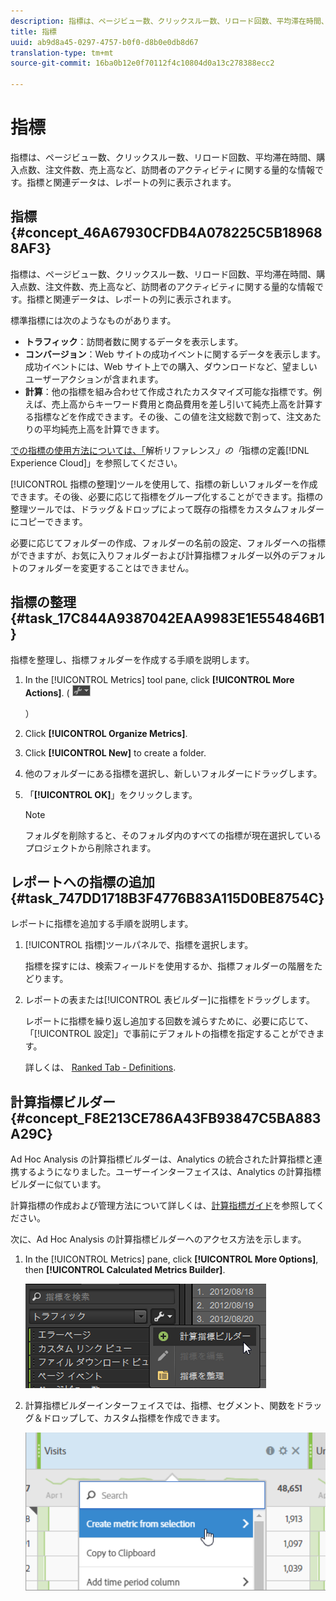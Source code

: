 ```yaml
---
description: 指標は、ページビュー数、クリックスルー数、リロード回数、平均滞在時間、購入点数、注文件数、売上高など、訪問者のアクティビティに関する量的な情報です。指標と関連データは、レポートの列に表示されます。
title: 指標
uuid: ab9d8a45-0297-4757-b0f0-d8b0e0db8d67
translation-type: tm+mt
source-git-commit: 16ba0b12e0f70112f4c10804d0a13c278388ecc2

---
```



# 指標

指標は、ページビュー数、クリックスルー数、リロード回数、平均滞在時間、購入点数、注文件数、売上高など、訪問者のアクティビティに関する量的な情報です。指標と関連データは、レポートの列に表示されます。

## 指標 {#concept_46A67930CFDB4A078225C5B189688AF3}

指標は、ページビュー数、クリックスルー数、リロード回数、平均滞在時間、購入点数、注文件数、売上高など、訪問者のアクティビティに関する量的な情報です。指標と関連データは、レポートの列に表示されます。

標準指標には次のようなものがあります。

* **トラフィック**：訪問者数に関するデータを表示します。
* **コンバージョン**：Web サイトの成功イベントに関するデータを表示します。成功イベントには、Web サイト上での購入、ダウンロードなど、望ましいユーザーアクションが含まれます。
* **計算**：他の指標を組み合わせて作成されたカスタマイズ可能な指標です。例えば、売上高からキーワード費用と商品費用を差し引いて純売上高を計算する指標などを作成できます。その後、この値を注文総数で割って、注文あたりの平均純売上高を計算できます。

[ での指標の使用方法については、「](https://marketing.adobe.com/resources/help/en_US/reference/metrics.html)解析リファレンス&#x200B;*」の「*&#x200B;指標の定義[!DNL Experience Cloud]」を参照してください。

[!UICONTROL 指標の整理]ツールを使用して、指標の新しいフォルダーを作成できます。その後、必要に応じて指標をグループ化することができます。指標の整理ツールでは、ドラッグ＆ドロップによって既存の指標をカスタムフォルダーにコピーできます。

必要に応じてフォルダーの作成、フォルダーの名前の設定、フォルダーへの指標ができますが、お気に入りフォルダーおよび計算指標フォルダー以外のデフォルトのフォルダーを変更することはできません。

## 指標の整理 {#task_17C844A9387042EAA9983E1E554846B1}

指標を整理し、指標フォルダーを作成する手順を説明します。

<!-- 

t_organize_metrics.xml

 -->

1. In the [!UICONTROL Metrics] tool pane, click **[!UICONTROL More Actions]**. (  ![](assets/tools_icon.png)

   ）
1. Click **[!UICONTROL Organize Metrics]**.
1. Click **[!UICONTROL New]** to create a folder.
1. 他のフォルダーにある指標を選択し、新しいフォルダーにドラッグします。
1. 「**[!UICONTROL OK]**」をクリックします。

   >[!NOTE]
   >
   >フォルダを削除すると、そのフォルダ内のすべての指標が現在選択しているプロジェクトから削除されます。

## レポートへの指標の追加 {#task_747DD1718B3F4776B83A115D0BE8754C}

レポートに指標を追加する手順を説明します。

<!-- 

t_add_metrics_dsc.xml

 -->

1. [!UICONTROL 指標]ツールパネルで、指標を選択します。

   指標を探すには、検索フィールドを使用するか、指標フォルダーの階層をたどります。

1. レポートの表または[!UICONTROL 表ビルダー]に指標をドラッグします。

   レポートに指標を繰り返し追加する回数を減らすために、必要に応じて、「[!UICONTROL 設定]」で事前にデフォルトの指標を指定することができます。

   詳しくは、 [Ranked Tab - Definitions](/help/analyze/ad-hoc-analysis/c-global-settings.md#reference_FB9BADD7E3DA42C1BB2A02A6E9D5C1CF).

## 計算指標ビルダー {#concept_F8E213CE786A43FB93847C5BA883A29C}

Ad Hoc Analysis の計算指標ビルダーは、Analytics の統合された計算指標と連携するようになりました。ユーザーインターフェイスは、Analytics の計算指標ビルダーに似ています。

<!-- 

c_calc_metric_builder.xml

 -->

計算指標の作成および管理方法について詳しくは、[計算指標ガイド](https://marketing.adobe.com/resources/help/en_US/analytics/calcmetrics/)を参照してください。

次に、Ad Hoc Analysis の計算指標ビルダーへのアクセス方法を示します。

1. In the [!UICONTROL Metrics] pane, click **[!UICONTROL More Options]**, then **[!UICONTROL Calculated Metrics Builder]**.

   ![](assets/more_options_calc.png)

1. 計算指標ビルダーインターフェイスでは、指標、セグメント、関数をドラッグ＆ドロップして、カスタム指標を作成できます。

   ![](assets/calc_metrics.png)

